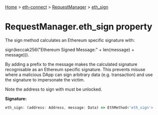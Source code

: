 [Home](./index) &gt; [eth-connect](./eth-connect.md) &gt; [RequestManager](./eth-connect.requestmanager.md) &gt; [eth\_sign](./eth-connect.requestmanager.eth_sign.md)

# RequestManager.eth\_sign property

The sign method calculates an Ethereum specific signature with:

sign(keccak256("Ethereum Signed Message:" + len(message) + message))).

By adding a prefix to the message makes the calculated signature recognisable as an Ethereum specific signature. This prevents misuse where a malicious DApp can sign arbitrary data (e.g. transaction) and use the signature to impersonate the victim.

Note the address to sign with must be unlocked.

**Signature:**
```javascript
eth_sign: (address: Address, message: Data) => EthMethod<'eth_sign'>
```
